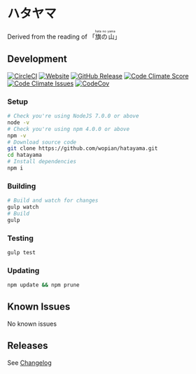 # ハタヤマ
Derived from the reading of 「<ruby>旗<rt>hata</rt>の<rt>no</rt>山<rt>yama</rt></ruby>」

## Development
[![CircleCI]][1]
[![Website]][2]
[![GitHub Release]][3]
[![Code Climate Score]][4]
[![Code Climate Issues]][5]
[![CodeCov]][6]

### Setup
```bash
# Check you're using NodeJS 7.0.0 or above
node -v
# Check you're using npm 4.0.0 or above
npm -v
# Download source code
git clone https://github.com/wopian/hatayama.git
cd hatayama
# Install dependencies
npm i
```

### Building
```bash
# Build and watch for changes
gulp watch
# Build
gulp
```

### Testing
```bash
gulp test
```

### Updating
```bash
npm update && npm prune
```

## Known Issues
No known issues

## Releases
See [Changelog][0]

[CircleCI]: https://img.shields.io/circleci/project/github/wopian/hatayama/master.svg?style=flat-square
[Website]: https://img.shields.io/website-up-down-green-red/https/hatayama.wopian.me.svg
[GitHub Release]: https://img.shields.io/github/release/wopian/hatayama.svg
[Code Climate Score]: https://img.shields.io/codeclimate/github/wopian/hatayama.svg
[Code Climate Issues]: https://img.shields.io/codeclimate/issues/github/wopian/hatayama.svg
[CodeCov]: https://img.shields.io/codecov/c/github/wopian/hatayama.svg

[0]: https://github.com/wopian/hatayama/blob/master/CHANGELOG.md
[1]: https://circleci.com/gh/wopian/hatayama/tree/master
[2]: https://hatayama.wopian.me
[3]: https://github.com/wopian/hatayama/releases
[4]: https://codeclimate.com/github/wopian/hatayama
[5]: https://codeclimate.com/github/wopian/hatayama/issues
[6]: https://codecov.io/gh/wopian/hatayama
